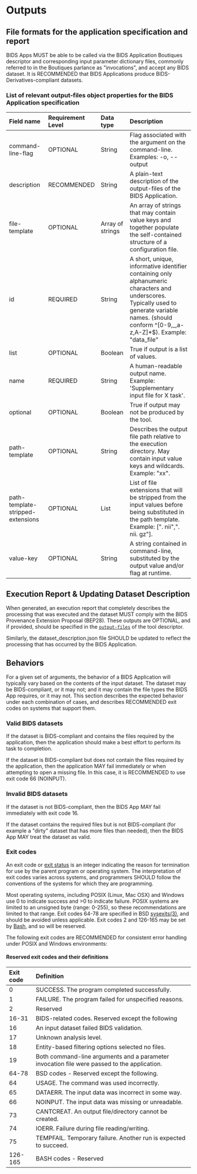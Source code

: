 # Outputs

## File formats for the application specification and report

BIDS Apps MUST be able to be called via the BIDS Application Boutiques
descriptor and corresponding input parameter dictionary files, commonly referred
to in the Boutiques parlance as "invocations", and accept any BIDS dataset. It
is RECOMMENDED that BIDS Applications produce BIDS-Derivatives-compliant
datasets.

### List of relevant output-files object properties for the BIDS Application specification

| Field name                        | Requirement Level   | Data type        | Description                                                                                                                                                                                              |
|:----------------------------------|:--------------------|:-----------------|:---------------------------------------------------------------------------------------------------------------------------------------------------------------------------------------------------------|
| command-line-flag                 | OPTIONAL            | String           | Flag associated with the argument on the command-line.  Examples: -o, --output                                                                                                                           |
| description                       | RECOMMENDED         | String           | A plain-text description of the output-files of the BIDS Application.                                                                                                                                    |
| file-template                     | OPTIONAL            | Array of strings | An array of strings that may contain value keys and together populate the self-contained structure of a configuration file.                                                                              |
| id                                | REQUIRED            | String           | A short, unique, informative identifier containing only alphanumeric characters and underscores.  Typically used to generate variable names.  (should conform ^[0-9,_,a-z,A-Z]*$).  Example: "data_file" |
| list                              | OPTIONAL            | Boolean          | True if output is a list of values.                                                                                                                                                                      |
| name                              | REQUIRED            | String           | A human-readable output name.  Example: 'Supplementary input file for X task'.                                                                                                                           |
| optional                          | OPTIONAL            | Boolean          | True if output may not be produced by the tool.                                                                                                                                                          |
| path-template                     | OPTIONAL            | String           | Describes the output file path relative to the execution directory.  May contain input value keys and wildcards.  Example: "xx".                                                                         |
| path-template-stripped-extensions | OPTIONAL            | List             | List of file extensions that will be stripped from the input values before being substituted in the path template.  Example: [". nii",". nii. gz"].                                                      |
| value-key                         | OPTIONAL            | String           | A string contained in command-line, substituted by the output value and/or flag at runtime.                                                                                                              |
## Execution Report & Updating Dataset Description

When generated, an execution report that completely describes the processing
that was executed and the dataset MUST comply with the BIDS Provenance Extension
Proposal (BEP28). These outputs are OPTIONAL, and if provided, should be
specified in the [`output-files`](./outputs.md) of the tool descriptor.

Similarly, the dataset_description.json file SHOULD be updated to reflect the
processing that has occurred by the BIDS Application.

## Behaviors

For a given set of arguments, the behavior of a BIDS Application will typically
vary based on the contents of the input dataset. The dataset may be
BIDS-compliant, or it may not; and it may contain the file types the BIDS App
requires, or it may not. This section describes the expected behavior under each
combination of cases, and describes RECOMMENDED exit codes on systems that
support them.

### Valid BIDS datasets

If the dataset is BIDS-compliant and contains the files required by the
application, then the application should make a best effort to perform its task
to completion.

If the dataset is BIDS-compliant but does not contain the files required by the
application, then the application MAY fail immediately or when attempting to
open a missing file. In this case, it is RECOMMENDED to use exit code 66
(NOINPUT).

### Invalid BIDS datasets

If the dataset is not BIDS-compliant, then the BIDS App MAY fail immediately
with exit code 16.

If the dataset contains the required files but is not BIDS-compliant (for example a
"dirty" dataset that has more files than needed), then the BIDS App MAY treat
the dataset as valid.

### Exit codes

An exit code or [exit status](https://en.wikipedia.org/wiki/Exit_status) is an
integer indicating the reason for termination for use by the parent program or
operating system. The interpretation of exit codes varies across systems, and
programmers SHOULD follow the conventions of the systems for which they are
programming.

Most operating systems, including POSIX (Linux, Mac OSX) and Windows use 0 to
indicate success and >0 to indicate failure. POSIX systems are limited to an
unsigned byte (range: 0-255), so these recommendations are limited to that
range. Exit codes 64-78 are specified in BSD
[sysexits(3)](https://www.freebsd.org/cgi/man.cgi?query=sysexits&sektion=3), and
should be avoided unless applicable. Exit codes 2 and 126-165 may be set by
[Bash](https://www.tldp.org/LDP/abs/html/exitcodes.html), and so will be
reserved.

The following exit codes are RECOMMENDED for consistent error handling under
POSIX and Windows environments:

#### Reserved exit codes and their definitions

| Exit code   | Definition                                                                                  |
|:------------|:--------------------------------------------------------------------------------------------|
| 0           | SUCCESS. The program completed successfully.                                                |
| 1           | FAILURE. The program failed for unspecified reasons.                                        |
| 2           | Reserved                                                                                    |
| 16-31       | BIDS-related codes. Reserved except the following                                           |
| 16          | An input dataset failed BIDS validation.                                                    |
| 17          | Unknown analysis level.                                                                     |
| 18          | Entity-based filtering options selected no files.                                           |
| 19          | Both command-line arguments and a parameter invocation file were passed to the application. |
| 64-78       | BSD codes - Reserved except the following.                                                  |
| 64          | USAGE. The command was used incorrectly.                                                    |
| 65          | DATAERR. The input data was incorrect in some way.                                          |
| 66          | NOINPUT. The input data was missing or unreadable.                                          |
| 73          | CANTCREAT. An output file/directory cannot be created.                                      |
| 74          | IOERR. Failure during file reading/writing.                                                 |
| 75          | TEMPFAIL. Temporary failure. Another run is expected to succeed.                            |
| 126-165     | BASH codes - Reserved                                                                       |

